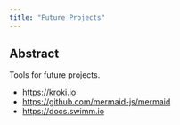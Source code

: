 ```yaml
---
title: "Future Projects"
---
```

## Abstract
Tools for future projects.
- https://kroki.io
- https://github.com/mermaid-js/mermaid
- https://docs.swimm.io
